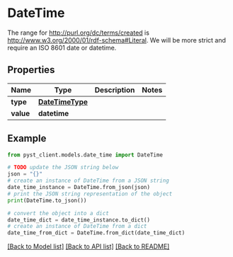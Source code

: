 # DateTime

The range for http://purl.org/dc/terms/created is http://www.w3.org/2000/01/rdf-schema#Literal. We will be more strict and require an ISO 8601 date or datetime.

## Properties

Name | Type | Description | Notes
------------ | ------------- | ------------- | -------------
**type** | [**DateTimeType**](DateTimeType.md) |  | 
**value** | **datetime** |  | 

## Example

```python
from pyst_client.models.date_time import DateTime

# TODO update the JSON string below
json = "{}"
# create an instance of DateTime from a JSON string
date_time_instance = DateTime.from_json(json)
# print the JSON string representation of the object
print(DateTime.to_json())

# convert the object into a dict
date_time_dict = date_time_instance.to_dict()
# create an instance of DateTime from a dict
date_time_from_dict = DateTime.from_dict(date_time_dict)
```
[[Back to Model list]](../README.md#documentation-for-models) [[Back to API list]](../README.md#documentation-for-api-endpoints) [[Back to README]](../README.md)


